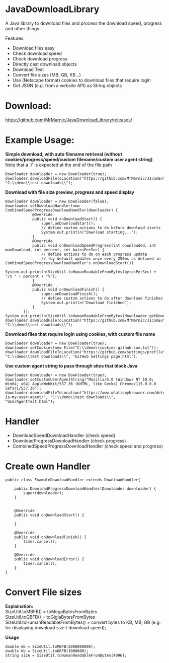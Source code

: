 # JavaDownloadLibrary
A Java library to download files and process the download speed, progress and other things

Features:

- Download files easy
- Check download speed
- Check download progress
- Directly cast download objects
- Download Text
- Convert file sizes (MB, GB, KB...)
- Use (Netscape format) cookies to download files that require login
- Get JSON (e.g. from a website API) as String objects

# Download:
https://github.com/MrMarnic/JavaDownloadLibrary/releases/

# Example Usage:
**Simple download, with auto filename retrieval (without cookies/progress/speed/custom filename/custom user agent string)**  
Note that a '\\' is expected at the end of the file path
```
Downloader downloader = new Downloader(true);
downloader.downloadFileToLocation("https://github.com/MrMarnic/JIconExtractReloaded/releases/download/v1.0/JIconExtractReloaded.jar", "C:\\demo\\test downloads\\");
```

**Download with file size preview, progress and speed display**
```
Downloader downloader = new Downloader(false);
downloader.setDownloadHandler(new CombinedSpeedProgressDownloadHandler(downloader) {
            @Override
            public void onDownloadStart() {
                super.onDownloadStart();
                // define custom actions to do before download starts
                System.out.println("Download starting...");
            }
            @Override
            public void onDownloadSpeedProgress(int downloaded, int maxDownload, int percent, int bytesPerSec) {
                // define actions to do on each progress update
                // (by default updates once every 250ms as defined in CombinedSpeedProgressDownloadHandler's onDownloadStart())
                System.out.println(SizeUtil.toHumanReadableFromBytes(bytesPerSec) + "/s " + percent + "%");
            }
            @Override
            public void onDownloadFinish() {
                super.onDownloadFinish();
                // define custom actions to do after download finishes
                System.out.println("Download finished");
            }
        });
System.out.println(SizeUtil.toHumanReadableFromBytes(downloader.getDownloadLength("https://github.com/MrMarnic/JIconExtractReloaded/releases/download/v1.0/JIconExtractReloaded.jar")));
downloader.downloadFileToLocation("https://github.com/MrMarnic/JIconExtractReloaded/releases/download/v1.0/JIconExtractReloaded.jar", "C:\\demo\\test downloads\\");
```

**Download files that require login using cookies, with custom file name**
```
Downloader downloader = new Downloader(true);
downloader.setCookies(new File("C:\\demo\\cookies-github-com.txt"));
downloader.downloadFileToLocation("https://github.com/settings/profile", "C:\\demo\\test downloads\\", "GitHub Settings page.html");
```

**Use custom agent string to pass through sites that block Java**
```
Downloader downloader = new Downloader(true);
downloader.setCustomUserAgentString("Mozilla/5.0 (Windows NT 10.0; Win64; x64) AppleWebKit/537.36 (KHTML, like Gecko) Chrome/115.0.0.0 Safari/537.36");
downloader.downloadFileToLocation("https://www.whatismybrowser.com/detect/what-is-my-user-agent/", "C:\\demo\\test downloads\\", "UserAgentTest.html");
```

# Handler

- DownloadSpeedDownloadHandler (check speed)
- DownloadProgressDownloadHandler (check progress)
- CombinedSpeedProgressDownloadHandler (check speed and progress)

# Create own Handler

```
public class ExampleDownloadHandler extends DownloadHandler{

    public DownloadProgressDownloadHandler(Downloader downloader) {
        super(downloader);
    }


    @Override
    public void onDownloadStart() {
      
    }

    @Override
    public void onDownloadFinish() {
        timer.cancel();
    }

    @Override
    public void onDownloadError() {
        timer.cancel();
    }
}
```

# Convert File sizes

**Explaination:**  
SizeUtil.toMBFB() = toMegaBytesFromBytes  
SizeUtil.toGBFB() = toGigiaBytesFromBytes  
SizeUtil.toHumanReadableFromBytes() = convert bytes to KB, MB, GB (e.g. for displaying download size / download speed);  

**Usage**
```
double mb = SizeUtil.toMBFB(2000000000);
double kb = SizeUtil.toKBFB(1000000);
String size = SizeUtil.toHumanReadableFromBytes(4096);
```
